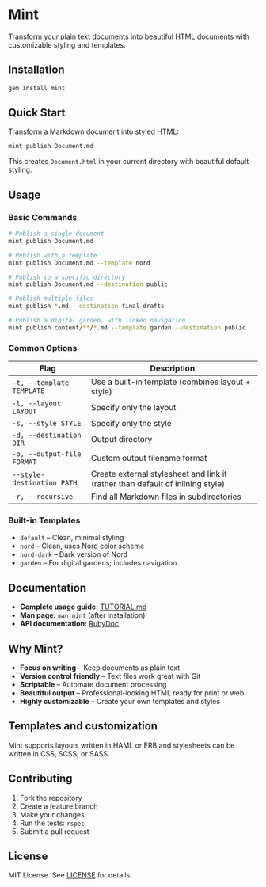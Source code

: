 # Mint

Transform your plain text documents into beautiful HTML documents with customizable styling and templates.

## Installation

```bash
gem install mint
```

## Quick Start

Transform a Markdown document into styled HTML:

```bash
mint publish Document.md
```

This creates `Document.html` in your current directory with beautiful default styling.

## Usage

### Basic Commands

```bash
# Publish a single document
mint publish Document.md

# Publish with a template
mint publish Document.md --template nord

# Publish to a specific directory
mint publish Document.md --destination public

# Publish multiple files
mint publish *.md --destination final-drafts

# Publish a digital garden, with linked navigation
mint publish content/**/*.md --template garden --destination public
```

### Common Options

| Flag | Description |
|------|-------------|
| `-t, --template TEMPLATE` | Use a built-in template (combines layout + style) |
| `-l, --layout LAYOUT` | Specify only the layout |
| `-s, --style STYLE` | Specify only the style |
| `-d, --destination DIR` | Output directory |
| `-o, --output-file FORMAT` | Custom output filename format |
| `--style-destination PATH` | Create external stylesheet and link it (rather than default of inlining style) |
| `-r, --recursive` | Find all Markdown files in subdirectories |

### Built-in Templates

- `default` – Clean, minimal styling
- `nord` – Clean, uses Nord color scheme
- `nord-dark` – Dark version of Nord
- `garden` – For digital gardens; includes navigation

## Documentation

- **Complete usage guide:** [TUTORIAL.md](doc/TUTORIAL.md)
- **Man page:** `man mint` (after installation)
- **API documentation:** [RubyDoc](http://www.rubydoc.info/github/davejacobs/mint)

## Why Mint?

- **Focus on writing** – Keep documents as plain text
- **Version control friendly** – Text files work great with Git
- **Scriptable** – Automate document processing
- **Beautiful output** – Professional-looking HTML ready for print or web
- **Highly customizable** – Create your own templates and styles

## Templates and customization

Mint supports layouts written in HAML or ERB and stylesheets can be written in CSS, SCSS, or SASS.

## Contributing

1. Fork the repository
2. Create a feature branch
3. Make your changes
4. Run the tests: `rspec`
5. Submit a pull request

## License

MIT License. See [LICENSE](LICENSE) for details.